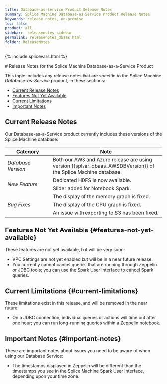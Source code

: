 ```yaml
---
title: Database-as-Service Product Release Notes
summary: Splice Machine Database-as-Service Product Release Notes
keywords: release notes, on-premise
toc: false
product: all
sidebar:  releasenotes_sidebar
permalink: releasenotes_dbaas.html
folder: ReleaseNotes
---
```

{% include splicevars.html %}
<section>
<div class="TopicContent" data-swiftype-index="true" markdown="1">
# Release Notes for the Splice Machine Database-as-a-Service Product

This topic includes any release notes that are specific to the Splice Machine *Database-as-Service* product, in these sections:

* [Current Release Notes](#database-versions)
* [Features Not Yet Available](#features-not-yet-available)
* [Current Limitations](#current-limitations)
* [Important Notes](#important-notes)

## Current Release Notes
Our Database-as-a-Service product currently includes these versions of the Splice Machine database:

<table>
    <col width="145px"/>
    <col />
    <thead>
        <tr>
            <th>Category</th>
            <th>Note</th>
        </tr>
    </thead>
    <tbody>
        <tr>
            <td><em>Database Version</em></td>
            <td>Both our AWS and Azure release are using version {{splvar_dbaas_AWSDBVersion}} of the Splice Machine database.</td>
        </tr>
        <tr>
            <td rowspan="2"><em>New Feature</em></td>
            <td>Dedicated HDFS is now available.</td>
        </tr>
        <tr>
            <td>Slider added for Notebook Spark.</td>
        </tr>
        <tr>
            <td rowspan="3"><em>Bug Fixes</em></td>
            <td>The display of the memory graph is fixed.</td>
        </tr>
        <tr>
            <td>The display of the CPU graph is fixed.</td>
        </tr>
        <tr>
            <td>An issue with exporting to S3 has been fixed.</td>
        </tr>
    </tbody>
</table>


## Features Not Yet Available {#features-not-yet-available}

These features are not yet available, but will be very soon:

* VPC Settings are not yet enabled but will be in a near future release.
* You currently cannot cancel queries that are running through Zeppelin or JDBC tools; you can use the Spark User Interface to cancel Spark queries.


## Current Limitations {#current-limitations}

These limitations exist in this release, and will be removed in the near future:

* On a JDBC connection, individual queries or actions will time out after one hour; you can run long-running queries within a Zeppelin notebook.

## Important Notes {#important-notes}

These are important notes about issues you need to be aware of when using our Database Service:

* The timestamps displayed in Zeppelin will be different than the timestamps you see in the Splice Machine Spark User Interface, depending upon your time zone.

</div>
</section>
